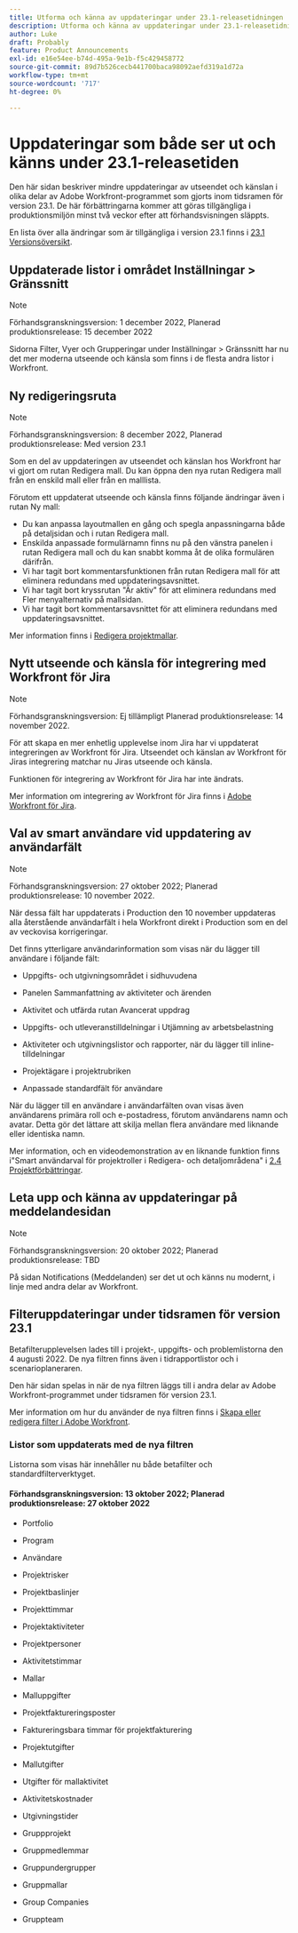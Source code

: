 ```yaml
---
title: Utforma och känna av uppdateringar under 23.1-releasetidningen
description: Utforma och känna av uppdateringar under 23.1-releasetidningen
author: Luke
draft: Probably
feature: Product Announcements
exl-id: e16e54ee-b74d-495a-9e1b-f5c429458772
source-git-commit: 89d7b526cecb441700baca98092aefd319a1d72a
workflow-type: tm+mt
source-wordcount: '717'
ht-degree: 0%

---
```


# Uppdateringar som både ser ut och känns under 23.1-releasetiden

Den här sidan beskriver mindre uppdateringar av utseendet och känslan i olika delar av Adobe Workfront-programmet som gjorts inom tidsramen för version 23.1. De här förbättringarna kommer att göras tillgängliga i produktionsmiljön minst två veckor efter att förhandsvisningen släppts.

En lista över alla ändringar som är tillgängliga i version 23.1 finns i [23.1 Versionsöversikt](/help/quicksilver/product-announcements/product-releases/23.1-release-activity/23-1-release-overview.md).

## Uppdaterade listor i området Inställningar > Gränssnitt

>[!NOTE]
>
>Förhandsgranskningsversion: 1 december 2022, Planerad produktionsrelease: 15 december 2022

Sidorna Filter, Vyer och Grupperingar under Inställningar > Gränssnitt har nu det mer moderna utseende och känsla som finns i de flesta andra listor i Workfront.

## Ny redigeringsruta

>[!NOTE]
>
>Förhandsgranskningsversion: 8 december 2022, Planerad produktionsrelease: Med version 23.1

Som en del av uppdateringen av utseendet och känslan hos Workfront har vi gjort om rutan Redigera mall. Du kan öppna den nya rutan Redigera mall från en enskild mall eller från en malllista.

Förutom ett uppdaterat utseende och känsla finns följande ändringar även i rutan Ny mall:

* Du kan anpassa layoutmallen en gång och spegla anpassningarna både på detaljsidan och i rutan Redigera mall.
* Enskilda anpassade formulärnamn finns nu på den vänstra panelen i rutan Redigera mall och du kan snabbt komma åt de olika formulären därifrån.
* Vi har tagit bort kommentarsfunktionen från rutan Redigera mall för att eliminera redundans med uppdateringsavsnittet.
* Vi har tagit bort kryssrutan &quot;Är aktiv&quot; för att eliminera redundans med Fler menyalternativ på mallsidan.
* Vi har tagit bort kommentarsavsnittet för att eliminera redundans med uppdateringsavsnittet.

Mer information finns i [Redigera projektmallar](/help/quicksilver/manage-work/projects/create-and-manage-templates/edit-templates.md).

## Nytt utseende och känsla för integrering med Workfront för Jira

>[!NOTE]
>
>Förhandsgranskningsversion: Ej tillämpligt Planerad produktionsrelease: 14 november 2022.

För att skapa en mer enhetlig upplevelse inom Jira har vi uppdaterat integreringen av Workfront för Jira. Utseendet och känslan av Workfront för Jiras integrering matchar nu Jiras utseende och känsla.

Funktionen för integrering av Workfront för Jira har inte ändrats.

Mer information om integrering av Workfront för Jira finns i [Adobe Workfront för Jira](/help/quicksilver/workfront-integrations-and-apps/use-workfront-with-jira/workfront-for-jira.md).

## Val av smart användare vid uppdatering av användarfält

>[!NOTE]
>
>Förhandsgranskningsversion: 27 oktober 2022; Planerad produktionsrelease: 10 november 2022.
>
>När dessa fält har uppdaterats i Production den 10 november uppdateras alla återstående användarfält i hela Workfront direkt i Production som en del av veckovisa korrigeringar.

Det finns ytterligare användarinformation som visas när du lägger till användare i följande fält:

* Uppgifts- och utgivningsområdet i sidhuvudena

* Panelen Sammanfattning av aktiviteter och ärenden

* Aktivitet och utfärda rutan Avancerat uppdrag

* Uppgifts- och utleveranstilldelningar i Utjämning av arbetsbelastning

* Aktiviteter och utgivningslistor och rapporter, när du lägger till inline-tilldelningar

* Projektägare i projektrubriken

* Anpassade standardfält för användare

När du lägger till en användare i användarfälten ovan visas även användarens primära roll och e-postadress, förutom användarens namn och avatar. Detta gör det lättare att skilja mellan flera användare med liknande eller identiska namn.

Mer information, och en videodemonstration av en liknande funktion finns i&quot;Smart användarval för projektroller i Redigera- och detaljområdena&quot; i [2.4 Projektförbättringar](/help/quicksilver/product-announcements/product-releases/22.4-release-activity/22-4-project-enhancements.md).

## Leta upp och känna av uppdateringar på meddelandesidan

>[!NOTE]
>
>Förhandsgranskningsversion: 20 oktober 2022; Planerad produktionsrelease: TBD <!-- Phased rollout beginning on November 3, with availability for all customers by November 17, 2022. -->

På sidan Notifications (Meddelanden) ser det ut och känns nu modernt, i linje med andra delar av Workfront.

## Filteruppdateringar under tidsramen för version 23.1

Betafilterupplevelsen lades till i projekt-, uppgifts- och problemlistorna den 4 augusti 2022. De nya filtren finns även i tidrapportlistor och i scenarioplaneraren.

Den här sidan spelas in när de nya filtren läggs till i andra delar av Adobe Workfront-programmet under tidsramen för version 23.1.

Mer information om hur du använder de nya filtren finns i [Skapa eller redigera filter i Adobe Workfront](/help/quicksilver/reports-and-dashboards/reports/reporting-elements/create-filters.md).

### Listor som uppdaterats med de nya filtren

Listorna som visas här innehåller nu både betafilter och standardfilterverktyget.

#### Förhandsgranskningsversion: 13 oktober 2022; Planerad produktionsrelease: 27 oktober 2022

* Portfolio

* Program

* Användare

* Projektrisker

* Projektbaslinjer

* Projekttimmar

* Projektaktiviteter

* Projektpersoner

* Aktivitetstimmar

* Mallar

* Malluppgifter

* Projektfaktureringsposter

* Faktureringsbara timmar för projektfakturering

* Projektutgifter

* Mallutgifter

* Utgifter för mallaktivitet

* Aktivitetskostnader

* Utgivningstider

* Gruppprojekt

* Gruppmedlemmar

* Gruppundergrupper

* Gruppmallar

* Group Companies

* Gruppteam

